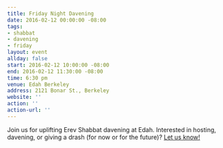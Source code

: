 ```yaml
---
title: Friday Night Davening
date: 2016-02-12 00:00:00 -08:00
tags:
- shabbat
- davening
- friday
layout: event
allday: false
start: 2016-02-12 10:00:00 -08:00
end: 2016-02-12 11:30:00 -08:00
time: 6:30 pm
venue: Edah Berkeley
address: 2121 Bonar St., Berkeley
website: ''
action: ''
action-url: ''
---
```


Join us for uplifting Erev Shabbat davening at Edah. Interested in hosting, davening, or giving a drash (for now or for the future)? [Let us know!](mailto:info@minyandafna.org)